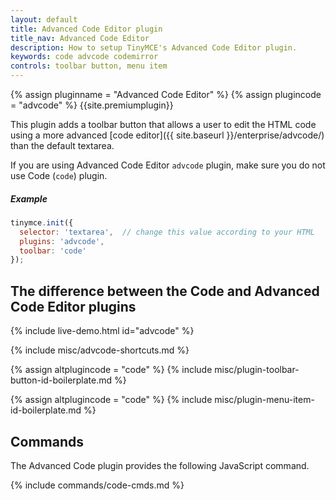 ```yaml
---
layout: default
title: Advanced Code Editor plugin
title_nav: Advanced Code Editor
description: How to setup TinyMCE's Advanced Code Editor plugin.
keywords: code advcode codemirror
controls: toolbar button, menu item
---
```


{% assign pluginname = "Advanced Code Editor" %}
{% assign plugincode = "advcode" %}
{{site.premiumplugin}}

This plugin adds a toolbar button that allows a user to edit the HTML code using a more advanced [code editor]({{ site.baseurl }}/enterprise/advcode/) than the default textarea.

If you are using Advanced Code Editor `advcode` plugin, make sure you do not use Code (`code`) plugin.

##### Example

```js
tinymce.init({
  selector: 'textarea',  // change this value according to your HTML
  plugins: 'advcode',
  toolbar: 'code'
});
```

## The difference between the Code and Advanced Code Editor plugins

{% include live-demo.html id="advcode" %}

{% include misc/advcode-shortcuts.md %}

{% assign altplugincode = "code" %}
{% include misc/plugin-toolbar-button-id-boilerplate.md %}

{% assign altplugincode = "code" %}
{% include misc/plugin-menu-item-id-boilerplate.md %}

## Commands

The Advanced Code plugin provides the following JavaScript command.

{% include commands/code-cmds.md %}
